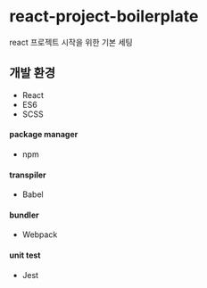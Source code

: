 # react-project-boilerplate
react 프로젝트 시작을 위한 기본 세팅

## 개발 환경
- React
- ES6
- SCSS

#### package manager
- npm

#### transpiler
- Babel

#### bundler
- Webpack

#### unit test
- Jest
